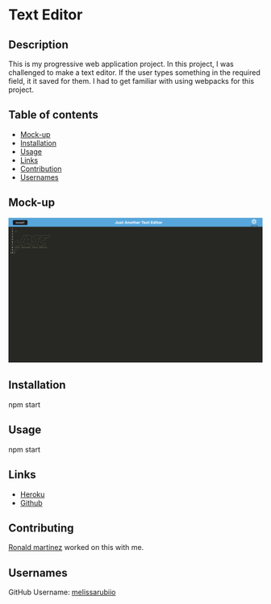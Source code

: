 # Text Editor

## Description
This is my progressive web application project. In this project, I was challenged to make a text editor. If the user types something in the required field, it it saved for them. I had to get familiar with using webpacks for this project.
## Table of contents
- [Mock-up](#Mock-up)
- [Installation](#Insallation)
- [Usage](#Usage)
- [Links](#Links)
- [Contribution](#Contributing)
- [Usernames](#Usernames)


## Mock-up 
![wesbite](/images/pwa-ss.png)
## Installation
npm start
## Usage
npm start
## Links
- [Heroku](https://text-3ditor.herokuapp.com/)
- [Github](https://github.com/melissarubiio/text-editor)
## Contributing
[Ronald martinez](https://github.com/RonaldMartinez00) worked on this with me.
## Usernames
GitHub Username: [melissarubiio](https://github.com/melissarubiio)





